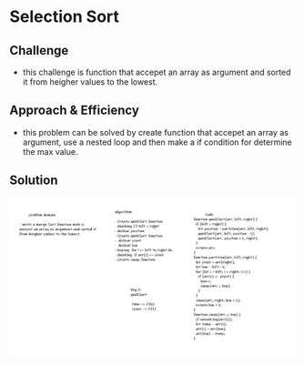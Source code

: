 # Selection Sort
<!-- Short summary or background information -->


## Challenge
<!-- Description of the challenge -->
* this challenge is function that accepet an array as argument and sorted it from heigher values to the lowest.
## Approach & Efficiency
<!-- What approach did you take? Why? What is the Big O space/time for this approach? -->
* this problem can be solved by create function that accepet an array as argument, use a nested loop and then make a if condition for determine the max value.

## Solution
<!-- Embedded whiteboard image -->

![whiteboard-image](img/quickSort.PNG.png)



